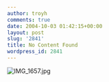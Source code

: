 ```yaml
---
author: troyh
comments: true
date: 2004-10-03 01:42:15+00:00
layout: post
slug: '2841'
title: No Content Found
wordpress_id: 2841
---
```


![IMG_1657.jpg](http://troyandgay.com/pix//IMG_1657.jpg)
